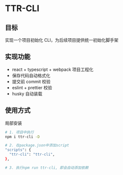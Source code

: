 # TTR-CLI

## 目标

实现一个项目初始化 CLI，为后续项目提供统一初始化脚手架

## 实现功能

- react + typescript + webpack 项目工程化
- 保存代码自动格式化
- 提交前 commit 校验
- eslint + prettier 校验
- husky 自动装载

## 使用方式

局部安装

```BASH
# 1. 项目中执行
npm i ttr-cli -D

# 2. 在package.json中添加script
"scripts": {
  "ttr-cli": "ttr-cli",
},

# 3. 执行npm run ttr-cli, 即会自动添加依赖
```
